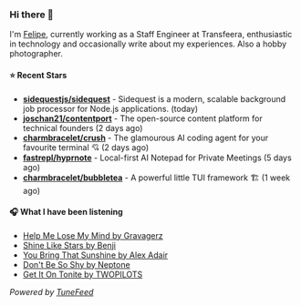 ### Hi there 👋

I'm [Felipe](https://felipevm.com), currently working as a Staff Engineer at Transfeera, enthusiastic in technology and occasionally write about my experiences. Also a hobby photographer.

#### ⭐ Recent Stars
- **[sidequestjs/sidequest](https://github.com/sidequestjs/sidequest)** - Sidequest is a modern, scalable background job processor for Node.js applications. (today)
- **[joschan21/contentport](https://github.com/joschan21/contentport)** - The open-source content platform for technical founders (2 days ago)
- **[charmbracelet/crush](https://github.com/charmbracelet/crush)** - The glamourous AI coding agent for your favourite terminal 💘 (2 days ago)
- **[fastrepl/hyprnote](https://github.com/fastrepl/hyprnote)** - Local-first AI Notepad for Private Meetings (5 days ago)
- **[charmbracelet/bubbletea](https://github.com/charmbracelet/bubbletea)** - A powerful little TUI framework 🏗 (1 week ago)

#### 🎧 What I have been listening
- [Help Me Lose My Mind by Gravagerz](https://open.spotify.com/track/0yKlFaSKtA5wdF8pWgyoo1)
- [Shine Like Stars by Benji](https://open.spotify.com/track/1k2OaUl9NGaBA4wa3Ommvc)
- [You Bring That Sunshine by Alex Adair](https://open.spotify.com/track/5qz6EnCfC4QykSzXGkhURT)
- [Don&#39;t Be So Shy by Neptone](https://open.spotify.com/track/0N1lPmFEDyL6mkyz5VZ5mP)
- [Get It On Tonite by TWOPILOTS](https://open.spotify.com/track/7FvNDS4H2wSCpgyAgd71iW)

_Powered by [TuneFeed](https://tunefeed.app?ref=github.com)_

